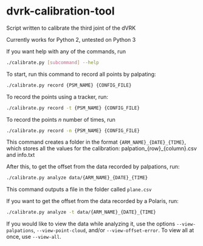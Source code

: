 # dvrk-calibration-tool

Script written to calibrate the third joint of the dVRK

Currently works for Python 2, untested on Python 3

If you want help with any of the commands, run
```bash
./calibrate.py [subcommand] --help
```

To start, run this command to record all points by palpating:
```bash
./calibrate.py record {PSM_NAME} {CONFIG_FILE}
```

To record the points using a tracker, run:
```bash
./calibrate.py record -t {PSM_NAME} {CONFIG_FILE}
```

To record the points *n* number of times, run
```bash
./calibrate.py record -n {PSM_NAME} {CONFIG_FILE}
```

This command creates a folder in the format `{ARM_NAME}_{DATE}_{TIME}`, which stores all the values for the calibration: palpation_{row}_{column}.csv and info.txt

After this, to get the offset from the data recorded by palpations, run:
```bash
./calibrate.py analyze data/{ARM_NAME}_{DATE}_{TIME}
```

This command outputs a file in the folder called `plane.csv`

If you want to get the offset from the data recorded by a Polaris, run:
```bash
./calibrate.py analyze -t data/{ARM_NAME}_{DATE}_{TIME}
```

If you would like to view the data while analyzing it, use the options `--view-palpations`, `--view-point-cloud`, and/or `--view-offset-error`. To view all at once, use `--view-all`.
